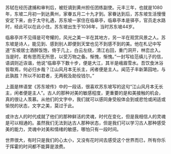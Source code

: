 <!---
title:: 闲者便是主人
date:: 2015-01-12 21:08
categories:: 生活读书新知
tags:: culture
-->

苏轼在经历逮捕和审判后，被贬谪到黄州担任团练副使。元丰三年，也就是1080年，东坡二月初一到达黄州，家眷五月二十九才到。家眷达到后，苏东坡生活慢慢安定下来，由于太守礼遇，苏东坡一家住在临皋亭，临皋亭本是驿亭，官员走水路时，经此可以在此小住。苏东坡出生于1036年，当时苏东坡44岁。

临皋亭并不见得是可夸耀的，风光之美一半在其地方，另一半在观赏风景之人。苏东坡是诗人，能见到、感到别人即便到天堂也见不到感不到的美。他在札记中写道“东坡居士酒醉饭饱，倚于几上，白云左绕，清江右回，重门洞开，林峦岔入。当是时，若有思而无所思，以受万物之备。惭愧，惭愧。”一封写给范缜儿子的信，语调则近诙谐，他说“临皋亭下数十步，便是大江，其半是峨眉雪水。吾饮食沐浴皆取焉，何必归乡哉？江山风月本无长主，闲者便是主人。闻范子丰新第园地，与此孰胜？所以不如君者，无两税及助役钱尔。”

上面是林语堂《苏东坡传》中的一段话，很喜欢苏东坡写的这句“江山风月本无长主，闲者便是主人”。古人的那种对美的敏感程度，更重要的是和美接触的机会，真的很让人羡慕。从他们的文字中，我们就可以感同身受般体会到或悲怆或闲适或愉悦的状态，文字之美，莫过于此。

或许古人的时代成就了他们的那种鲜活的灵魂，时代在变化，但是我相信人的灵魂是可以相通的。虽然我们无法到达古人那种状态，但是我们可以学习古人那种感受美的能力，灵魂中对美和情绪的敏感，哪怕只有一段时间。

世界很大，有时只是我们的心太小，又没有花时间去感受这个世界而已，所有你乐于挥霍的时间都不能算是浪费。